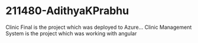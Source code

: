 # 211480-AdithyaKPrabhu

Clinic Final is the project which was deployed to Azure...
Clinic Management System is the project which was working with angular
